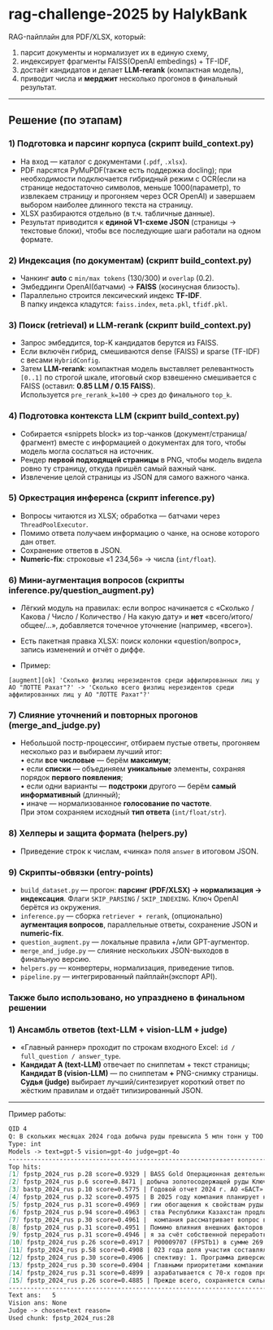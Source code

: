 # rag-challenge-2025 by HalykBank


RAG-пайплайн для PDF/XLSX, который:
1) парсит документы и нормализует их в единую схему,  
2) индексирует фрагменты FAISS(OpenAI embedings) + TF-IDF,  
3) достаёт кандидатов и делает **LLM-rerank** (компактная модель),
4) приводит числа и **мерджит** несколько прогонов в финальный результат.

---


## Решение (по этапам)

### 1) Подготовка и парсинг корпуса (скрипт build_context.py)
- На вход — каталог с документами (`.pdf`, `.xlsx`).
- PDF парсятся PyMuPDF(также есть поддержка docling); при необходимости подключается гибридный режим с OCR(если на странице недостаточно символов, меньше 1000(параметр), то извлекаем страницу и прогоняем через OCR OpenAI) и завершаем выбором наиболее длинного текста на страницу.
- XLSX разбираются отдельно (в т.ч. табличные данные).
- Результат приводится к **единой V1-схеме JSON** (страницы → текстовые блоки), чтобы все последующие шаги работали на одном формате.

### 2) Индексация (по документам) (скрипт build_context.py)
- Чанкинг **auto** с `min/max tokens` (130/300) и `overlap` (0.2).
- Эмбеддинги OpenAI(батчами) → **FAISS** (косинусная близость).
- Параллельно строится лексический индекс **TF-IDF**.  
  В папку индекса кладутся: `faiss.index`, `meta.pkl`, `tfidf.pkl`.

### 3) Поиск (retrieval) и LLM-rerank (скрипт build_context.py)
- Запрос эмбеддится, top-K кандидатов берутся из FAISS.
- Если включён гибрид, смешиваются dense (FAISS) и sparse (TF-IDF) с весами `HybridConfig`.
- Затем **LLM-rerank**: компактная модель выставляет релевантность `[0..1]` по строгой шкале, итоговый скор взвешенно смешивается с FAISS (оставил: **0.85 LLM / 0.15 FAISS**).  
  Используется `pre_rerank_k=100` → срез до финального `top_k`.

### 4) Подготовка контекста LLM (скрипт build_context.py)
- Собирается «snippets block» из top-чанков (документ/страница/фрагмент) вместе с информацией о документах для того, чтобы модель могла сослаться на источник.
- Рендер **первой подходящей страницы** в PNG, чтобы модель видела ровно ту страницу, откуда пришёл самый важный чанк.
- Извлечение целой страницы из JSON для самого важного чанка.

### 5) Оркестрация инференса (скрипт inference.py)
- Вопросы читаются из XLSX; обработка — батчами через `ThreadPoolExecutor`.
- Помимо ответа получаем информацию о чанке, на основе которого дан ответ.
- Сохранение ответов в JSON.
- **Numeric-fix**: строковые «1 234,56» → числа (`int/float`).

### 6) Мини-аугментация вопросов (скрипты inference.py/question_augment.py)
- Лёгкий модуль на правилах: если вопрос начинается с «Сколько / Какова / Число / Количество / На какую дату» и **нет** «всего/итого/общее/…», добавляется точечное уточнение (например, «всего»).
- Есть пакетная правка XLSX: поиск колонки «question/вопрос», запись изменений и отчёт о диффе.  


- Пример: 
```
[augment][ok] 'Сколько физлиц нерезидентов среди аффилированных лиц у АО "ЛОТТЕ Рахат"?' -> 'Сколько всего физлиц нерезидентов среди аффилированных лиц у АО "ЛОТТЕ Рахат"?'
```

### 7) Слияние уточнений и повторных прогонов (merge_and_judge.py)
- Небольшой постр-процессинг, отбираем пустые ответы, прогоняем несколько раз и выбираем лучший итог:  
  • если **все числовые** — берём **максимум**;  
  • если **списки** — объединяем **уникальные** элементы, сохраняя порядок **первого появления**;  
  • если одни варианты — **подстроки** другого — берём **самый информативный** (длинный);  
  • иначе — нормализованное **голосование по частоте**.  
  При этом сохраняем исходный **тип ответа** (`int/float/str`).

### 8) Хелперы и защита формата (helpers.py)
- Приведение строк к числам, «чинка» поля `answer` в итоговом JSON.

### 9) Скрипты-обвязки (entry-points)
- `build_dataset.py` — прогон: **парсинг (PDF/XLSX) → нормализация → индексация**. Флаги `SKIP_PARSING` / `SKIP_INDEXING`. Ключ OpenAI берётся из окружения.
- `inference.py` — сборка `retriever + rerank`, (опционально) **аугментация вопросов**, параллельные ответы, сохранение JSON и **numeric-fix**.
- `question_augment.py` — локальные правила +/или GPT-аугментор.
- `merge_and_judge.py` — слияние нескольких JSON-выходов в финальную версию.
- `helpers.py` — конвертеры, нормализация, приведение типов.
- `pipeline.py` — интегрированный пайплайн(экспорт API).


### Также было использовано, но упразднено в финальном решении
### 1) Ансамбль ответов (text-LLM + vision-LLM + judge) 
- «Главный раннер» проходит по строкам входного Excel: `id / full_question / answer_type`.
- **Кандидат A (text-LLM)** отвечает по сниппетам + текст страницы;  
  **Кандидат B (vision-LLM)** — по сниппетам **+** PNG-снимку страницы.  
  **Судья (judge)** выбирает лучший/синтезирует короткий ответ по жёстким правилам и отдаёт типизированный JSON.


---


Пример работы:

```markdown
QID 4
Q: В скольких месяцах 2024 года добыча руды превысила 5 млн тонн у ТОО "Bass Gold"?
Type: int
Models -> text=gpt-5 vision=gpt-4o judge=gpt-4o
--------------------------------------------------------------------------------
Top hits:
[1] fpstp_2024_rus p.28 score=0.9329 | BASS Gold Операционная деятельность В 2024 году ТОО «BASS Gold» завершило ключевой этап технологического и организационного перехода к глубокой переработке золоторудного сырья. Основным результатом периода стало завершен…
[2] fpstp_2024_rus p.6 score=0.8471 | добыча золотосодержащей руды Ключевые показатели за 2024 год 56 128,07 тонн Концентрат Объемы реализации готовой продукции, тонн: 307,43 тонн среднее содержание золота в руде 2,17 грамм/тонна Среднее содержание золота на…
[3] bastp_2024_rus p.10 score=0.5775 | Годовой отчет 2024 г. АО «БАСТ» РАЗДЕЛ I. О КОМПАНИИ 10 ОПИСАНИЕ ТЕХНОЛОГИИ ПРОИЗВОДСТВА И ПРОИЗВОДСТВЕННОГО ЦИКЛА АО «БАСТ» оперирует горно-обогатительным комбинатом по переработке руды флотационным способом производите…
[4] fpstp_2024_rus p.32 score=0.4975 | В 2025 году компания планирует не только сохранить текущие объёмы, но и нарастить добычу и переработку, с выходом на устойчивую рентабельность и улучшение ключевых финансовых показателей. Производственная себестоимость в…
[5] fpstp_2024_rus p.31 score=0.4969 | гии обогащения к свойствам руды месторождения Ушшокы, что потребовало больше времени для вывода перерабатывающих мощностей на плановые показатели. Вместе с тем, к концу 2024 года компания смогла существенно повысить пока…
[6] fpstp_2024_rus p.94 score=0.4963 | ства Республики Казахстан продлило лицензию на проведение геологоразведочных работ на месторождении «Чинасыл-сай» до 24 декабря 2030 года. Товарищество с ограниченной ответственностью «BASS Gold»; Юридический адрес: Респ…
[7] fpstp_2024_rus p.30 score=0.4961 |  компания рассматривает вопрос внедрения современного оборудования автоматической сортировки руды. На момент формирования годового отчета были изучен соответствующий рынок передовых технологий и направлены в КНР для лабо…
[8] fpstp_2024_rus p.31 score=0.4951 | Помимо влияния внешних факторов, основной причиной отрицательного финансового результата компании за 2024 год стал значительный рост операционных и прочих расходов. В отличие от 2023 года, когда компания получила прибыль…
[9] fpstp_2024_rus p.31 score=0.4946 | я за счёт собственной переработки. В отчетном периоде ТОО «BASS Gold» вело активную добычную деятельность, осуществляла запуск и адаптацию новой технологической линии, проводило геологоразведочные работы и продолжило нео…
[10] fpstp_2024_rus p.26 score=0.4917 | P00009707 (FPSTb1) в сумме 269 000 долларов США 2 февраля 2024 года Основные события отчетного периода Февраль Апрель заключение договора с ТОО «Тау-Кен Алтын» на поставку сплава Доре 6 февраля 2024 года запуск золотоизв…
[11] fpstp_2024_rus p.58 score=0.4908 | 023 года доля участия составляла 99,99 %). Компания и дочерняя организация вместе именуются как Группа. На 31 декабря 2024 года ТОО «BASS HOLDING» владело 99,99% доли участия в материнской компании Группы, Садвакасов Чин…
[12] fpstp_2024_rus p.30 score=0.4906 | спективу: 1. Программа диверсификации производства готовой продукции • строительство фабрики с технологией флотационного обогащения руды мощностью 6000 тонн переработки сырья в месяц. На момент подготовки настоящего отче…
[13] fpstp_2024_rus p.30 score=0.4904 | Главными приоритетами компании в этой отрасли на долгосрочный период неизменно остаются внедрение новых технологий, расширение сырьевой базы и развитие производств глубокой переработки с выпуском продукции с добавленной …
[14] fpstp_2024_rus p.31 score=0.4899 | азрабатывается с 70-х годов прошлого столетия, на данном месторождении имеется тенденция к естественному снижению содержания драгоценного металла в добываемой руде. При этом, в ходе отработки рабочих блоков встречается р…
[15] fpstp_2024_rus p.26 score=0.4885 | Прежде всего, сохраняется сильная фундаментальная поддержка спроса на золото со стороны глобальных факторов: инфляционные ожидания, политическая нестабильность в ряде регионов мира, а также переход части стран к стратеги…
--------------------------------------------------------------------------------
Text ans:   5
Vision ans: None
Judge -> chosen=text reason=
Used chunk: fpstp_2024_rus:28
```
